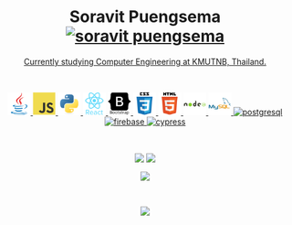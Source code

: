 
<h1 align="center">Soravit Puengsema <a href="https://www.linkedin.com/in/soravit-puengsema/" target="blank"><img
      src="https://raw.githubusercontent.com/rahuldkjain/github-profile-readme-generator/master/src/images/icons/Social/linked-in-alt.svg"
      alt="soravit puengsema" height="25" width="35" /></h1>
<p align="center" >
Currently studying Computer Engineering at KMUTNB, Thailand.
</p>

<br>

<p align="center"> 
            <a href="https://www.java.com" target="_blank" rel="noreferrer"> <img
  src="https://raw.githubusercontent.com/devicons/devicon/master/icons/java/java-original.svg" alt="java" width="40"
  height="40" /> </a> 
            <a href="https://developer.mozilla.org/en-US/docs/Web/JavaScript" target="_blank"
  rel="noreferrer"> <img
  src="https://raw.githubusercontent.com/devicons/devicon/master/icons/javascript/javascript-original.svg"
  alt="javascript" width="40" height="40" /> </a>
            <a href="https://www.python.org" target="_blank" 
  rel="noreferrer"> <img
  src="https://raw.githubusercontent.com/devicons/devicon/master/icons/python/python-original.svg" alt="python"
  width="40" height="40" /> </a> 
            <a href="https://reactjs.org/" target="_blank" rel="noreferrer"> <img
  src="https://raw.githubusercontent.com/devicons/devicon/master/icons/react/react-original-wordmark.svg"
  alt="react" width="40" height="40" /> </a> 
            <a href="https://getbootstrap.com" target="_blank" rel="noreferrer">
  <img src="https://raw.githubusercontent.com/devicons/devicon/master/icons/bootstrap/bootstrap-plain-wordmark.svg"
  alt="bootstrap" width="40" height="40" /> </a>
            <a href="https://www.w3schools.com/css/" target="_blank"
  rel="noreferrer"> <img
  src="https://raw.githubusercontent.com/devicons/devicon/master/icons/css3/css3-original-wordmark.svg" alt="css3"
  width="40" height="40" /> </a> 
            <a href="https://www.w3.org/html/" target="_blank" rel="noreferrer"> <img
  src="https://raw.githubusercontent.com/devicons/devicon/master/icons/html5/html5-original-wordmark.svg"
  alt="html5" width="40" height="40" /> </a>  
            <a href="https://nodejs.org" target="_blank" rel="noreferrer"> <img
  src="https://raw.githubusercontent.com/devicons/devicon/master/icons/nodejs/nodejs-original-wordmark.svg"
  alt="nodejs" width="40" height="40" /> </a> 
            <a href="https://www.mysql.com/" target="_blank" rel="noreferrer"> <img
  src="https://raw.githubusercontent.com/devicons/devicon/master/icons/mysql/mysql-original-wordmark.svg"
  alt="mysql" width="40" height="40" /> </a>
            <a href="https://www.postgresql.org/" target="_blank" rel="noreferrer"> <img
  src="https://user-images.githubusercontent.com/25181517/117208740-bfb78400-adf5-11eb-97bb-09072b6bedfc.png"
  alt="postgresql" width="40" height="40" /> </a>
            <a href="https://firebase.google.com/" target="_blank"
  rel="noreferrer"> <img
  src="https://user-images.githubusercontent.com/25181517/189716855-2c69ca7a-5149-4647-936d-780610911353.png" alt="firebase"
  width="40" height="40" /> </a>
            <a href="https://www.cypress.io/" target="_blank"
  rel="noreferrer"> <img
  src="https://user-images.githubusercontent.com/68279555/200387386-276c709f-380b-46cc-81fd-f292985927a8.png" alt="cypress"
  width="40" height="40" /> </a> 
<!--             <a href="https://www.photoshop.com/en" target="_blank"
  rel="noreferrer"> <img
  src="https://raw.githubusercontent.com/devicons/devicon/master/icons/photoshop/photoshop-line.svg" alt="photoshop"
  width="40" height="40" /> </a>  -->
</p>

<br>

<p align="center" >
<img align="center" src="https://github-readme-stats.vercel.app/api/top-langs?username=soravitpuengsema&show_icons=true&locale=en&bg_color=0d1117&text_color=ffffff&layout=compact" 
bg_color=#808080/>
<img align="center" src="https://github-readme-stats.vercel.app/api?username=soravitpuengsema&show_icons=true&locale=en&bg_color=0d1117&text_color=ffffff&repo=convoychat" />
</p>

<p align="center" >
<img align="center" src="https://github-readme-streak-stats.herokuapp.com/?user=soravitpuengsema&theme=dark&background=0d1117&date_format=M%20j%5B%2C%20Y%5D" />
</p>

<br>

<!-- <p align="center" >
Can't live witout music.
</p>
 -->
<p align="center">
  <img src="https://spotify-github-profile.vercel.app/api/view?uid=cklixag9xakd9l4bw8mecoy36&cover_image=true&theme=novatorem&show_offline=false&background_color=121212&interchange=false&bar_color=53b14f&bar_color_cover=false">
</p>
